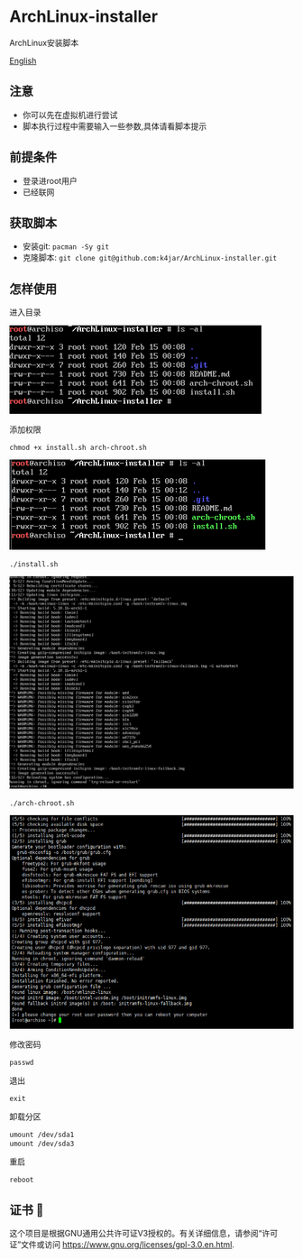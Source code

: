 # ArchLinux-installer

ArchLinux安装脚本

[English](README.md)

## 注意

* 你可以先在虚拟机进行尝试
* 脚本执行过程中需要输入一些参数,具体请看脚本提示

## 前提条件

- 登录进root用户
- 已经联网

## 获取脚本

- 安装git: `pacman -Sy git`
- 克隆脚本: `git clone git@github.com:k4jar/ArchLinux-installer.git`

## 怎样使用

进入目录

![image-20210215081038520](assets/image-20210215081038520.png)

添加权限

```shell
chmod +x install.sh arch-chroot.sh
```

![image-20210215082506036](assets/image-20210215082506036.png)

```shell
./install.sh
```

![image-20210215082806409](assets/image-20210215082806409.png)

```shell
./arch-chroot.sh
```

![image-20210215083820784](assets/image-20210215083820784.png)

修改密码

```
passwd
```

退出

```shell
exit
```

卸载分区

```shell
umount /dev/sda1
umount /dev/sda3
```

重启

```shell
reboot
```





## 证书 :scroll:

这个项目是根据GNU通用公共许可证V3授权的。有关详细信息，请参阅“许可证”文件或访问 https://www.gnu.org/licenses/gpl-3.0.en.html.
